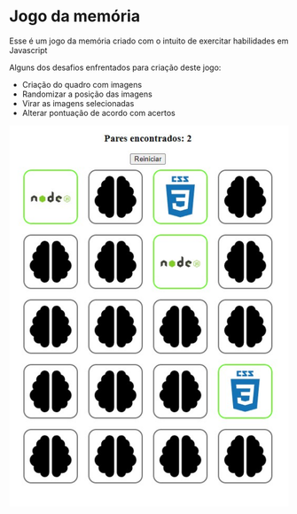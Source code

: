 # Jogo da memória

Esse é um jogo da memória criado com o intuito de exercitar habilidades em Javascript

Alguns dos desafios enfrentados para criação deste jogo:
- Criação do quadro com imagens
- Randomizar a posição das imagens
- Virar as imagens selecionadas
- Alterar pontuação de acordo com acertos

<div align="center">
  <img src="game.jpg" width="700px" />
</div>